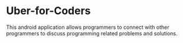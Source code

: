 # Uber-for-Coders
This android application allows programmers to connect with other programmers to discuss programming related problems and solutions.
